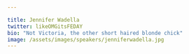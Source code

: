 ```yaml
---

title: Jennifer Wadella
twitter: likeOMGitsFEDAY
bio: "Not Victoria, the other short haired blonde chick"
image: /assets/images/speakers/jenniferwadella.jpg
---
```

